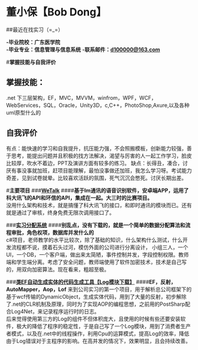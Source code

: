 # 董小保【Bob Dong】
##最近在找实习（=_=）

**-毕业院校：广东医学院**  
**-毕业专业：信息管理与信息系统**
**-联系邮件：d100000@163.com**  

#**掌握技能与自我评价**  
## **掌握技能：**  
.net 下三层架构，EF，MVC，MVVM，winfrom，WPF，WCF，WebServices，SQL，Oracle，Unity3D，c,C++，PhotoShop,Axure,以及各种uml原型什么的

## **自我评价**  
有点：能快速的学习和自我提升，抗压能力强，不会照搬模板，创新能力较强，善于思考，能提出问题并且积极的找方法解决，渴望与厉害的人一起工作学习，脸皮比较厚，吹水不着边，PPT及演讲方面有较多的练习。
缺点：长得丑，凑合，讨厌有事没事就加班，赶项目能理解，最怕没事做还加班，我怎么学习呀。考试能力奇差，见到试卷就晕。比较喜欢活跃的氛围，死气沉沉会憋死。讨厌长期出差。


#**主要项目**
###**[WeTalk](http://www.bobdong.cn)** 
####**基于Im通讯的语音识别软件，安卓端APP，运用了科大讯飞的API和环信的API，集成在一起。大三时的比赛项目。**  
没用什么架构和技术，就是搞懂了科大讯飞的接口，和即时通讯的模块而已。还有就是通过了审核，终身免费无限次调用接口了。

###**[实习分配系统](http://www.bobdong.cn)** 
####**别乱点，没有下载的，就是一个简单的数据分配算法和流程审批，角色权项，数据库并发什么的**  
c#项目，老师教学的水平比较次，除了基础的知识，什么架构什么测试，什么开发流程都不说，摸着石头过河，模仿外面的公司进行分离设计，
小组三人，一个UI，一个DB，一个客户端，做出来太简陋，事件控制并发，字段控制权限。教师端和学生端分离。考虑了安全问题，教师端使用了软件加密技术，技术是自己写的，用双向加密算法。现在看来，粗超至极。

###**[类EF自动生成实体的代码生成工具【Log模块下载】](http://www.cnblogs.com/Bobdong/p/5032690.html)**
####**EF，反射，AutoMapper，Aop，Lof**
来到公司实习的第一个项目，用于解析总公司框架下的基于wcf传输的DynamicObject，生成实体代码，用到了大量的反射，初步解除了.net的CLR机制及原理，同时为了实现AOP的编程思想，之前用的PostSharp配合Log4Net，来记录程序运行时的日志。  
后来觉得使用第三方的Log的组件不但体积庞大，且使用的时候有些还要安装软件，极大的降低了程序的稳定性，于是自己写了一个Log模块，用到了消费者生产者模式，以及在.net中的线程操作，利用Cpu的运算模式，提高Log的效率，降低由于Log错误对于主程序的影响。在高并发的情况下，效果明显，且会持续改善。





